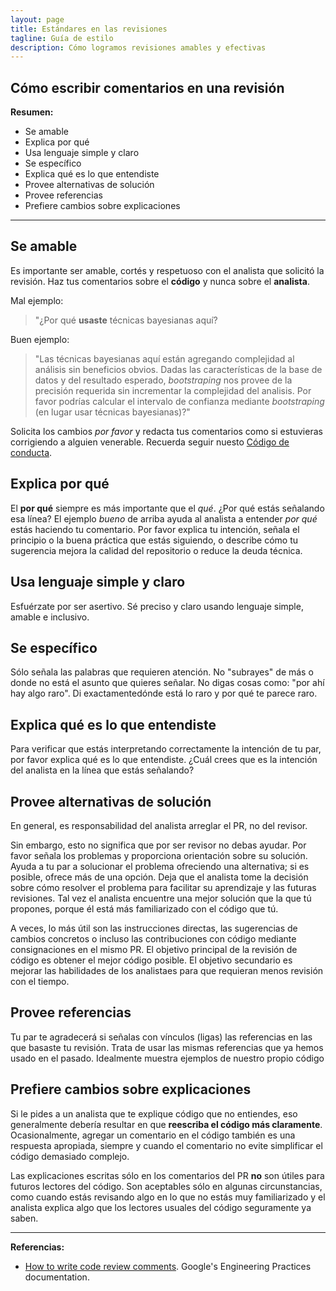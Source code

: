 ```yaml
---
layout: page
title: Estándares en las revisiones
tagline: Guía de estilo
description: Cómo logramos revisiones amables y efectivas
---
```


## Cómo escribir comentarios en una revisión

**Resumen:**

- Se amable
- Explica por qué
- Usa lenguaje simple y claro
- Se específico
- Explica qué es lo que entendiste
- Provee alternativas de solución
- Provee referencias
- Prefiere cambios sobre explicaciones

---

## Se amable

Es importante ser amable, cortés y respetuoso con el analista que solicitó la revisión. Haz tus
comentarios sobre el **código** y nunca sobre el **analista**.

Mal ejemplo:

> "¿Por qué **usaste** técnicas bayesianas aquí?

Buen ejemplo:

> "Las técnicas bayesianas aquí están agregando complejidad al análisis sin beneficios obvios. Dadas
> las características de la base de datos y del resultado esperado, _bootstraping_ nos provee de la
> precisión requerida sin incrementar la complejidad del analisis. Por favor podrías calcular el
> intervalo de confianza mediante _bootstraping_ (en lugar usar técnicas bayesianas)?"

Solicita los cambios _por favor_ y redacta tus comentarios como si estuvieras corrigiendo a alguien
venerable. Recuerda seguir nuesto [Código de
conducta](https://islasgeci.github.io/2019/11/06/code-of-conduct).

## Explica por qué

El **por qué** siempre es más importante que el _qué_. ¿Por qué estás señalando esa línea? El
ejemplo _bueno_ de arriba ayuda al analista a entender _por qué_ estás haciendo tu comentario. Por
favor explica tu intención, señala el principio o la buena práctica que estás siguiendo, o describe
cómo tu sugerencia mejora la calidad del repositorio o reduce la deuda técnica.

## Usa lenguaje simple y claro

Esfuérzate por ser asertivo. Sé preciso y claro usando lenguaje simple, amable e inclusivo.

## Se específico

Sólo señala las palabras que requieren atención. No "subrayes" de más o donde no está el asunto que
quieres señalar. No digas cosas como: "por ahí hay algo raro". Di exactamentedónde está lo raro y
por qué te parece raro.

## Explica qué es lo que entendiste

Para verificar que estás interpretando correctamente la intención de tu par, por favor explica qué
es lo que entendiste. ¿Cuál crees que es la intención del analista en la línea que estás señalando?

## Provee alternativas de solución

En general, es responsabilidad del analista arreglar el PR, no del revisor.

Sin embargo, esto no significa que por ser revisor no debas ayudar. Por favor señala los problemas y
proporciona orientación sobre su solución. Ayuda a tu par a solucionar el problema ofreciendo una
alternativa; si es posible, ofrece más de una opción. Deja que el analista tome la decisión sobre
cómo resolver el problema para facilitar su aprendizaje y las futuras revisiones. Tal vez el
analista encuentre una mejor solución que la que tú propones, porque él está más familiarizado con
el código que tú.

A veces, lo más útil son las instrucciones directas, las sugerencias de cambios concretos o incluso
las contribuciones con código mediante consignaciones en el mismo PR. El objetivo principal de la
revisión de código es obtener el mejor código posible. El objetivo secundario es mejorar las
habilidades de los analistaes para que requieran menos revisión con el tiempo.

## Provee referencias

Tu par te agradecerá si señalas con vínculos (ligas) las referencias en las que basaste tu revisión.
Trata de usar las mismas referencias que ya hemos usado en el pasado. Idealmente muestra ejemplos de
nuestro propio código

## Prefiere cambios sobre explicaciones

Si le pides a un analista que te explique código que no entiendes, eso generalmente debería resultar
en que **reescriba el código más claramente**. Ocasionalmente, agregar un comentario en el código
también es una respuesta apropiada, siempre y cuando el comentario no evite simplificar el código
demasiado complejo.

Las explicaciones escritas sólo en los comentarios del PR **no** son útiles para futuros lectores
del código. Son aceptables sólo en algunas circunstancias, como cuando estás revisando algo en lo
que no estás muy familiarizado y el analista explica algo que los lectores usuales del código
seguramente ya saben.

---

**Referencias:**

- [How to write code review comments](https://google.github.io/eng-practices/review/reviewer/comments.html). Google's Engineering Practices documentation.
